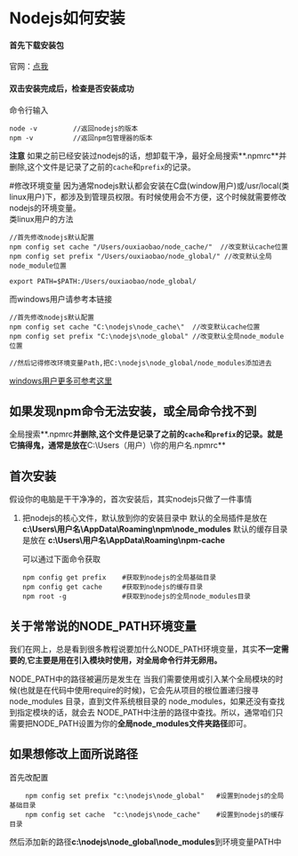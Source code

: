 # Nodejs如何安装

#### 首先下载安装包
官网：[点我](http://nodejs.cn/)

#### 双击安装完成后，检查是否安装成功
命令行输入
```
node -v         //返回nodejs的版本
npm -v          //返回npm包管理器的版本
```
**注意** 如果之前已经安装过nodejs的话，想卸载干净，最好全局搜索**.npmrc**并删除,这个文件是记录了之前的`cache`和`prefix`的记录。

#修改环境变量
因为通常nodejs默认都会安装在C盘(window用户)或/usr/local(类linux用户)下，都涉及到管理员权限。有时候使用会不方便，这个时候就需要修改nodejs的环境变量。   
类linux用户的方法
```
//首先修改nodejs默认配置
npm config set cache "/Users/ouxiaobao/node_cache/"  //改变默认cache位置
npm config set prefix "/Users/ouxiaobao/node_global/" //改变默认全局node_module位置

export PATH=$PATH:/Users/ouxiaobao/node_global/
```
而windows用户请参考本链接
```
//首先修改nodejs默认配置
npm config set cache "C:\nodejs\node_cache\"  //改变默认cache位置
npm config set prefix "C:\nodejs\node_global" //改变默认全局node_module位置

//然后记得修改环境变量Path,把C:\nodejs\node_global/node_modules添加进去

```
[windows用户更多可参考这里](http://blog.csdn.net/pengpegv5yaya/article/details/51885829)

## 如果发现npm命令无法安装，或全局命令找不到
全局搜索**.npmrc**并删除,这个文件是记录了之前的`cache`和`prefix`的记录。就是它搞得鬼，通常是放在**C:\Users（用户）\你的用户名\.npmrc**

## 首次安装
假设你的电脑是干干净净的，首次安装后，其实nodejs只做了一件事情
1. 把nodejs的核心文件，默认放到你的安装目录中
    默认的全局插件是放在
    **c:\Users\用户名\AppData\Roaming\npm\node_modules**
    默认的缓存目录是放在
    **c:\Users\用户名\AppData\Roaming\npm-cache**

    可以通过下面命令获取
    ```
    npm config get prefix    #获取到nodejs的全局基础目录
    npm config get cache     #获取到nodejs的缓存目录
    npm root -g              #获取到nodejs的全局node_modules目录
    ```


## 关于常常说的NODE_PATH环境变量
我们在网上，总是看到很多教程说要加什么NODE_PATH环境变量，其实**不一定需要的**,**它主要是用在引入模块时使用，对全局命令行并无卵用。**

NODE_PATH中的路径被遍历是发生在
当我们需要使用或引入某个全局模块的时候(也就是在代码中使用require的时候)，它会先从项目的根位置递归搜寻 node_modules 目录，直到文件系统根目录的 node_modules，如果还没有查找到指定模块的话，就会去 NODE_PATH中注册的路径中查找。所以，通常咱们只需要把NODE_PATH设置为你的**全局node_modules文件夹路径**即可。

## 如果想修改上面所说路径
首先改配置
```
    npm config set prefix "c:\nodejs\node_global"   #设置到nodejs的全局基础目录
    npm config set cache  "c:\nodejs\node_cache"    #设置到nodejs的缓存目录
```
然后添加新的路径**c:\nodejs\node_global\node_modules**到环境变量PATH中


